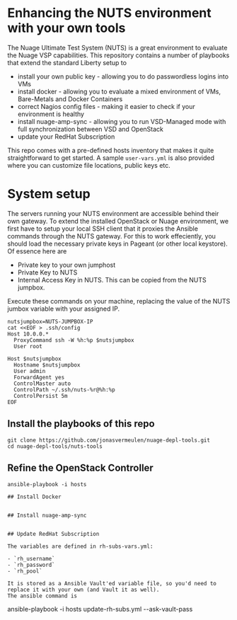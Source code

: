 
# Enhancing the NUTS environment with your own tools 

The Nuage Ultimate Test System (NUTS)  is a great environment to evaluate the Nuage VSP capabilities. This repository contains a number of playbooks that extend the standard Liberty setup to 
- install your own public key - allowing you to do passwordless logins into VMs
- install docker - allowing you to evaluate a mixed environment of VMs, Bare-Metals and Docker Containers
- correct Nagios config files - making it easier to check if your environment is healthy
- install nuage-amp-sync - allowing you to run VSD-Managed mode with full synchronization between VSD and OpenStack
- update your RedHat Subscription

This repo comes with a pre-defined hosts inventory that makes it quite straightforward to get started.
A sample `user-vars.yml` is also provided where you can customize file locations, public keys etc.


# System setup
The servers running your NUTS environment are accessible behind their own gateway. To extend the installed OpenStack or Nuage environment, we first have to setup your local SSH client that it proxies the Ansible commands through the NUTS gateway.
For this to work effeciently, you should load the necessary private keys in Pageant (or other local keystore). Of essence here are
- Private key to your own jumphost
- Private Key to NUTS
- Internal Access Key in NUTS. This can be copied from the NUTS jumpbox.

Execute these commands on your machine, replacing the value of the NUTS jumbox variable with your assigned IP.

```
nutsjumpbox=NUTS-JUMPBOX-IP
cat <<EOF > .ssh/config
Host 10.0.0.*
  ProxyCommand ssh -W %h:%p $nutsjumpbox
  User root
  
Host $nutsjumpbox
  Hostname $nutsjumpbox
  User admin
  ForwardAgent yes
  ControlMaster auto
  ControlPath ~/.ssh/nuts-%r@%h:%p
  ControlPersist 5m
EOF
```

## Install the playbooks of this repo


```
git clone https://github.com/jonasvermeulen/nuage-depl-tools.git
cd nuage-depl-tools/nuts-tools 
```

## Refine the OpenStack Controller

```
ansible-playbook -i hosts

## Install Docker


## Install nuage-amp-sync


## Update RedHat Subscription

The variables are defined in rh-subs-vars.yml:

- `rh_username`
- `rh_password`
- `rh_pool`

It is stored as a Ansible Vault'ed variable file, so you'd need to replace it with your own (and Vault it as well).
The ansible command is

```
ansible-playbook -i hosts update-rh-subs.yml --ask-vault-pass
```




